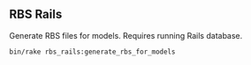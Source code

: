 ## RBS Rails
Generate RBS files for models. Requires running Rails database.

```bash
bin/rake rbs_rails:generate_rbs_for_models
```
